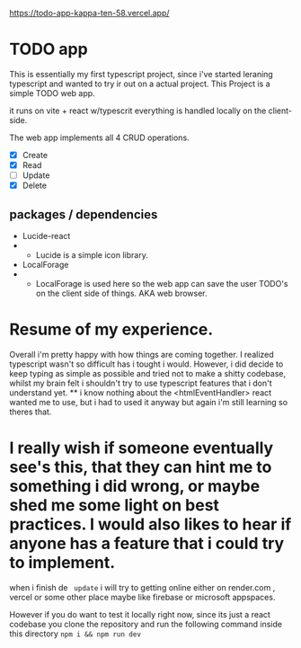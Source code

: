 https://todo-app-kappa-ten-58.vercel.app/
# TODO app
This is essentially my first typescript project, since i've started leraning typescript and wanted to try ir out on a actual project.
This Project is a simple TODO web app.

it runs on vite + react w/typescrit
everything is handled locally on the client-side.

The web app implements all 4 CRUD operations.
  
- [x] Create
- [x] Read
- [ ] Update
- [x] Delete

## packages / dependencies
- Lucide-react
- - Lucide is a simple icon library.
- LocalForage
- - LocalForage is used here so the web app can save the user TODO's on the client side of things. AKA web browser.
 

# Resume of my experience.
Overall i'm pretty happy with how things are coming together. I realized typescript wasn't so difficult has i tought i would.
However, i did decide to keep typing as simple as possible and tried not to make a shitty codebase, whilst my brain felt i shouldn't try to use typescript features that i don't understand yet.
** i know nothing about the <htmlEventHandler<HtmlButtonElement>> react wanted me to use, but i had to used it anyway but again i'm still learning so theres that.

# I really wish if someone eventually see's this, that they can hint me to something i did wrong, or maybe shed me some light on best practices. I would also likes to hear if anyone has a feature that i could try to implement.
when i finish de ```
update``` i will try to getting online either on render.com , vercel or some other place maybe like firebase or microsoft appspaces.

However if you do want to test it locally right now, since its just a react codebase you clone the repository and run the following command inside this directory ```npm i && npm run dev```
